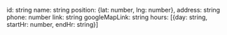 id: string
name: string
position: {lat: number, lng: number},
address: string
phone: number
link: string
googleMapLink: string
hours: [{day: string, startHr: number, endHr: string}]
